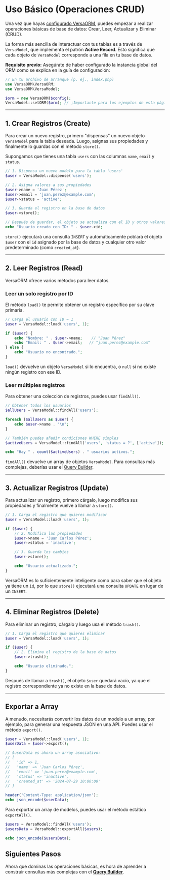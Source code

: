 # Uso Básico (Operaciones CRUD)

Una vez que hayas [configurado VersaORM](.../getting-started/configuration.md), puedes empezar a realizar operaciones básicas de base de datos: Crear, Leer, Actualizar y Eliminar (CRUD).

La forma más sencilla de interactuar con tus tablas es a través de `VersaModel`, que implementa el patrón **Active Record**. Esto significa que cada objeto de `VersaModel` corresponde a una fila en tu base de datos.

**Requisito previo:** Asegúrate de haber configurado la instancia global del ORM como se explica en la guía de configuración:

```php
// En tu archivo de arranque (p. ej., index.php)
use VersaORM\VersaORM;
use VersaORM\VersaModel;

$orm = new VersaORM($config);
VersaModel::setORM($orm); // ¡Importante para los ejemplos de esta página!
```

---

## 1. Crear Registros (Create)

Para crear un nuevo registro, primero "dispensas" un nuevo objeto `VersaModel` para la tabla deseada. Luego, asignas sus propiedades y finalmente lo guardas con el método `store()`.

Supongamos que tienes una tabla `users` con las columnas `name`, `email` y `status`.

```php
// 1. Dispensa un nuevo modelo para la tabla 'users'
$user = VersaModel::dispense('users');

// 2. Asigna valores a sus propiedades
$user->name = 'Juan Pérez';
$user->email = 'juan.perez@example.com';
$user->status = 'active';

// 3. Guarda el registro en la base de datos
$user->store();

// Después de guardar, el objeto se actualiza con el ID y otros valores por defecto
echo "Usuario creado con ID: " . $user->id;
```

`store()` ejecutará una consulta `INSERT` y automáticamente poblará el objeto `$user` con el `id` asignado por la base de datos y cualquier otro valor predeterminado (como `created_at`).

---

## 2. Leer Registros (Read)

VersaORM ofrece varios métodos para leer datos.

### Leer un solo registro por ID

El método `load()` te permite obtener un registro específico por su clave primaria.

```php
// Carga el usuario con ID = 1
$user = VersaModel::load('users', 1);

if ($user) {
    echo "Nombre: " . $user->name;    // "Juan Pérez"
    echo "Email: " . $user->email;   // "juan.perez@example.com"
} else {
    echo "Usuario no encontrado.";
}
```
`load()` devuelve un objeto `VersaModel` si lo encuentra, o `null` si no existe ningún registro con ese ID.

### Leer múltiples registros

Para obtener una colección de registros, puedes usar `findAll()`.

```php
// Obtener todos los usuarios
$allUsers = VersaModel::findAll('users');

foreach ($allUsers as $user) {
    echo $user->name . "\n";
}

// También puedes añadir condiciones WHERE simples
$activeUsers = VersaModel::findAll('users', 'status = ?', ['active']);

echo "Hay " . count($activeUsers) . " usuarios activos.";
```
`findAll()` devuelve un array de objetos `VersaModel`. Para consultas más complejas, deberías usar el [Query Builder](02-query-builder.md).

---

## 3. Actualizar Registros (Update)

Para actualizar un registro, primero cárgalo, luego modifica sus propiedades y finalmente vuelve a llamar a `store()`.

```php
// 1. Carga el registro que quieres modificar
$user = VersaModel::load('users', 1);

if ($user) {
    // 2. Modifica las propiedades
    $user->name = 'Juan Carlos Pérez';
    $user->status = 'inactive';

    // 3. Guarda los cambios
    $user->store();

    echo "Usuario actualizado.";
}
```

VersaORM es lo suficientemente inteligente como para saber que el objeto ya tiene un `id`, por lo que `store()` ejecutará una consulta `UPDATE` en lugar de un `INSERT`.

---

## 4. Eliminar Registros (Delete)

Para eliminar un registro, cárgalo y luego usa el método `trash()`.

```php
// 1. Carga el registro que quieres eliminar
$user = VersaModel::load('users', 1);

if ($user) {
    // 2. Elimina el registro de la base de datos
    $user->trash();

    echo "Usuario eliminado.";
}
```

Después de llamar a `trash()`, el objeto `$user` quedará vacío, ya que el registro correspondiente ya no existe en la base de datos.

---

## Exportar a Array

A menudo, necesitarás convertir los datos de un modelo a un array, por ejemplo, para generar una respuesta JSON en una API. Puedes usar el método `export()`.

```php
$user = VersaModel::load('users', 1);
$userData = $user->export();

// $userData es ahora un array asociativo:
// [
//   'id' => 1,
//   'name' => 'Juan Carlos Pérez',
//   'email' => 'juan.perez@example.com',
//   'status' => 'inactive',
//   'created_at' => '2024-07-29 10:00:00'
// ]

header('Content-Type: application/json');
echo json_encode($userData);
```

Para exportar un array de modelos, puedes usar el método estático `exportAll()`.

```php
$users = VersaModel::findAll('users');
$usersData = VersaModel::exportAll($users);

echo json_encode($usersData);
```

## Siguientes Pasos

Ahora que dominas las operaciones básicas, es hora de aprender a construir consultas más complejas con el **[Query Builder](02-query-builder.md)**.

```
